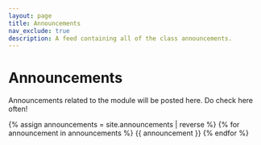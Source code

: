 ```yaml
---
layout: page
title: Announcements
nav_exclude: true
description: A feed containing all of the class announcements.
---
```


# Announcements

Announcements related to the module will be posted here. 
Do check here often!

{% assign announcements = site.announcements | reverse %}
{% for announcement in announcements %}
{{ announcement }}
{% endfor %}
